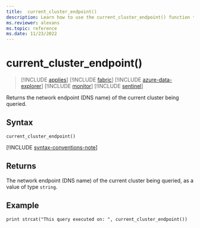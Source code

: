 ```yaml
---
title:  current_cluster_endpoint()
description: Learn how to use the current_cluster_endpoint() function to return the network endpoint of the cluster being queried as a string type value.
ms.reviewer: alexans
ms.topic: reference
ms.date: 11/23/2022
---
```

# current_cluster_endpoint()

> [!INCLUDE [applies](../includes/applies-to-version/applies.md)] [!INCLUDE [fabric](../includes/applies-to-version/fabric.md)] [!INCLUDE [azure-data-explorer](../includes/applies-to-version/azure-data-explorer.md)] [!INCLUDE [monitor](../includes/applies-to-version/monitor.md)] [!INCLUDE [sentinel](../includes/applies-to-version/sentinel.md)]

Returns the network endpoint (DNS name) of the current cluster being queried.

## Syntax

`current_cluster_endpoint()`

[!INCLUDE [syntax-conventions-note](../includes/syntax-conventions-note.md)]

## Returns

The network endpoint (DNS name) of the current cluster being queried,
as a value of type `string`.

## Example

```kusto
print strcat("This query executed on: ", current_cluster_endpoint())
```
